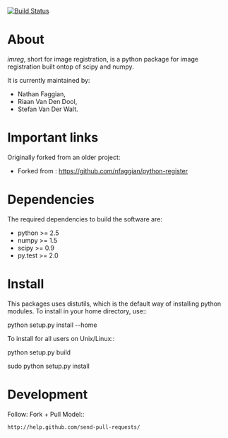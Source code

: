 
[![Build Status](https://travis-ci.org/pyimreg/imreg.png?branch=master)](https://travis-ci.org/pyimreg/imreg)


About
=====

*imreg*, short for image registration, is a python package for image registration
built ontop of scipy and numpy.

It is currently maintained by:
   - Nathan Faggian,
   - Riaan Van Den Dool,
   - Stefan Van Der Walt.

Important links
===============

Originally forked from an older project:

- Forked from : https://github.com/nfaggian/python-register

Dependencies
============

The required dependencies to build the software are:

  - python >= 2.5
  - numpy >= 1.5
  - scipy >= 0.9
  - py.test >= 2.0

Install
=======

This packages uses distutils, which is the default way of installing
python modules. To install in your home directory, use::

  python setup.py install --home

To install for all users on Unix/Linux::

  python setup.py build

  sudo python setup.py install

Development
===========

Follow: Fork + Pull Model::

    http://help.github.com/send-pull-requests/

